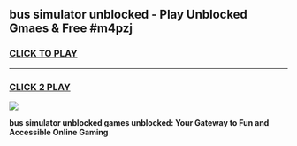 
## bus simulator unblocked - Play Unblocked Gmaes & Free #m4pzj
<h3>
<a href="https://news.freeplayer.one?title=bus_simulator_unblocked&ref=24F">CLICK TO PLAY</a></h3>
<hr>

<h3>
<a href="https://news.freeplayer.one?title=bus_simulator_unblocked&ref=24F">CLICK 2 PLAY</a>
  
</h3>

<a href="https://news.freeplayer.one?title=bus_simulator_unblocked&ref=24F/"><img src="https://clearcache.store/games.png"></a>


**bus simulator unblocked games unblocked: Your Gateway to Fun and Accessible Online Gaming**
